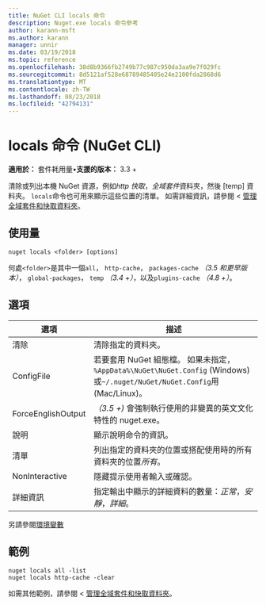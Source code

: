 ```yaml
---
title: NuGet CLI locals 命令
description: Nuget.exe locals 命令參考
author: karann-msft
ms.author: karann
manager: unnir
ms.date: 03/19/2018
ms.topic: reference
ms.openlocfilehash: 38d8b9366fb2749b77c987c950da3aa9e7f029fc
ms.sourcegitcommit: 8d5121af528e68789485405e24e2100fda2868d6
ms.translationtype: MT
ms.contentlocale: zh-TW
ms.lasthandoff: 08/23/2018
ms.locfileid: "42794131"
---
```

# <a name="locals-command-nuget-cli"></a>locals 命令 (NuGet CLI)

**適用於：** 套件耗用量&bullet;**支援的版本：** 3.3 +

清除或列出本機 NuGet 資源，例如*http 快取*，*全域套件*資料夾，然後 [temp] 資料夾。 `locals`命令也可用來顯示這些位置的清單。 如需詳細資訊，請參閱 <<c0> [ 管理全域套件和快取資料夾](../consume-packages/managing-the-global-packages-and-cache-folders.md)。

## <a name="usage"></a>使用量

```cli
nuget locals <folder> [options]
```

何處`<folder>`是其中一個`all`， `http-cache`， `packages-cache` *（3.5 和更早版本）*， `global-packages`， `temp` *（3.4 +）*，以及`plugins-cache` *（4.8 +）*。

## <a name="options"></a>選項

| 選項 | 描述 |
| --- | --- |
| 清除 | 清除指定的資料夾。 |
| ConfigFile | 若要套用 NuGet 組態檔。 如果未指定， `%AppData%\NuGet\NuGet.Config` (Windows) 或`~/.nuget/NuGet/NuGet.Config`用 (Mac/Linux)。|
| ForceEnglishOutput | *（3.5 +)* 會強制執行使用的非變異的英文文化特性的 nuget.exe。 |
| 說明 | 顯示說明命令的資訊。 |
| 清單 | 列出指定的資料夾的位置或搭配使用時的所有資料夾的位置*所有*。 |
| NonInteractive | 隱藏提示使用者輸入或確認。 |
| 詳細資訊 | 指定輸出中顯示的詳細資料的數量：*正常*，*安靜*，*詳細*。 |

另請參閱[環境變數](cli-ref-environment-variables.md)

## <a name="examples"></a>範例

```cli
nuget locals all -list
nuget locals http-cache -clear
```

如需其他範例，請參閱 <<c0> [ 管理全域套件和快取資料夾](../consume-packages/managing-the-global-packages-and-cache-folders.md)。
